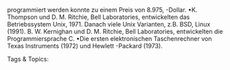 programmiert werden konnte zu einem Preis von 8.975, -Dollar.
•K. Thompson und D. M. Ritchie, Bell Laboratories, entwickelten das Betriebssystem Unix, 1971. Danach 
viele Unix Varianten, z.B. BSD, Linux (1991). B. W. Kernighan und D. M. Ritchie, Bell Laboratories, 
entwickelten die Programmiersprache C.
•Die ersten elektronischen Taschenrechner von Texas Instruments (1972) und Hewlett -Packard (1973). 

   Tags & Topics:
   